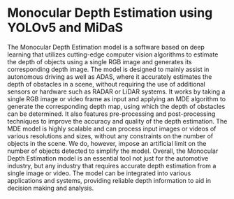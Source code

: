 # Monocular Depth Estimation using YOLOv5 and MiDaS

The Monocular Depth Estimation model is a software based on deep learning that utilizes cutting-edge computer vision algorithms to estimate the depth of objects using a single RGB image and generates its corresponding depth image.
The model is designed to mainly assist in autonomous driving as well as ADAS, where it accurately estimates the depth of obstacles in a scene, without requiring the use of additional sensors or hardware such as RADAR or LiDAR systems.
It works by taking a single RGB image or video frame as input and applying an MDE algorithm to generate the corresponding depth map, using which the depth of obstacles can be determined. It also features pre-processing and post-processing techniques to improve the accuracy and quality of the depth estimation.
The MDE model is highly scalable and can process input images or videos of various resolutions and sizes, without any constraints on the number of objects in the scene. We do, however, impose an artificial limit on the number of objects detected to simplify the model.
Overall, the Monocular Depth Estimation model is an essential tool not just for the automotive industry, but any industry that requires accurate depth estimation from a single image or video. The model can be integrated into various applications and systems, providing reliable depth information to aid in decision making and analysis.
